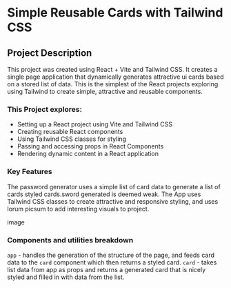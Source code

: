 # Simple Reusable Cards with Tailwind CSS

## Project Description
This project was created using React + Vite and Tailwind CSS. It creates a single page application that dynamically generates attractive ui cards based on a stored list of data. This is the simplest of the React projects exploring using Tailwind to create simple, attractive and reusable components. 

### This Project explores:
- Setting up a React project using Vite and Tailwind CSS
- Creating reusable React components
- Using Tailwind CSS classes for styling
- Passing and accessing props in React Components
- Rendering dynamic content in a React application

### Key Features
The password generator uses a simple list of card data to generate a list of cards styled cards.sword generated is deemed weak. The App uses Tailwind CSS classes to create attractive and responsive styling, and uses lorum picsum to add interesting visuals to project. 

image

### Components and utilities breakdown
`app` - handles the generation of the structure of the page, and feeds card data to the `card` component which then returns a styled card.
`card` - takes list data from app as props and returns a generated card that is nicely styled and filled in with data from the list.